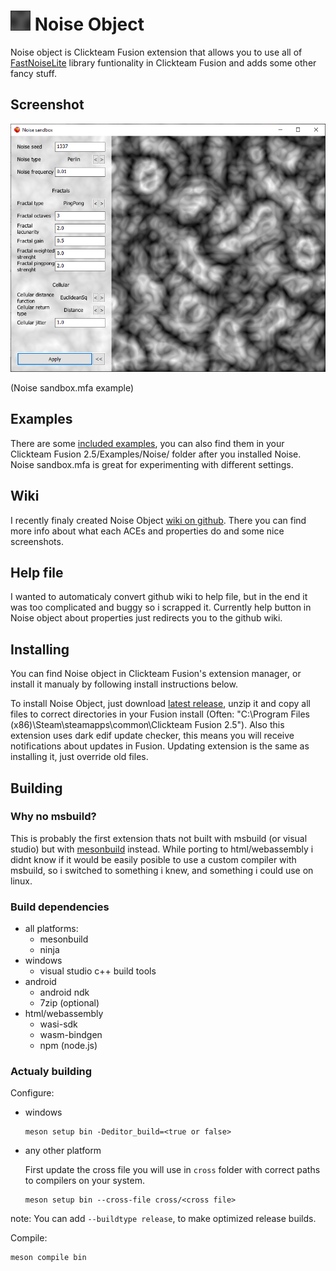 
# ![Icon](https://raw.githubusercontent.com/kapi1525/NoiseExtensionResources/master/Icon.png) Noise Object

Noise object is Clickteam Fusion extension that allows you to use all of [FastNoiseLite](https://github.com/Auburn/FastNoiseLite) library funtionality in Clickteam Fusion and adds some other fancy stuff.


## Screenshot

![Screenshot](https://raw.githubusercontent.com/kapi1525/NoiseExtensionResources/master/ss.png)

(Noise sandbox.mfa example)


## Examples

There are some [included examples](Examples/Noise/), you can also find them in your Clickteam Fusion 2.5/Examples/Noise/ folder after you installed Noise.
Noise sandbox.mfa is great for experimenting with different settings.


## Wiki

I recently finaly created Noise Object [wiki on github](https://github.com/kapi1525/NoiseExtension/wiki). There you can find more info about what each ACEs and properties do and some nice screenshots.


## Help file

I wanted to automaticaly convert github wiki to help file, but in the end it was too complicated and buggy so i scrapped it. Currently help button in Noise object about properties just redirects you to the github wiki.


## Installing

You can find Noise object in Clickteam Fusion's extension manager, or install it manualy by following install instructions below.

To install Noise Object, just download [latest release](https://github.com/kapi1525/NoiseExtension/releases/latest), unzip it and copy all files to correct directories in your Fusion install (Often: "C:\Program Files (x86)\Steam\steamapps\common\Clickteam Fusion 2.5\"). Also this extension uses dark edif update checker, this means you will receive notifications about updates in Fusion. Updating extension is the same as installing it, just override old files.


## Building

### Why no msbuild?

This is probably the first extension thats not built with msbuild (or visual studio) but with [mesonbuild](https://mesonbuild.com/) instead.
While porting to html/webassembly i didnt know if it would be easily posible to use a custom compiler with msbuild, so i switched to something i knew, and something i could use on linux.

### Build dependencies

- all platforms:
  - mesonbuild
  - ninja
- windows
  - visual studio c++ build tools
- android
  - android ndk
  - 7zip (optional)
- html/webassembly
  - wasi-sdk
  - wasm-bindgen
  - npm (node.js)

### Actualy building

Configure:
- windows
  ```console
  meson setup bin -Deditor_build=<true or false>
  ```
- any other platform

  First update the cross file you will use in `cross` folder with correct paths to compilers on your system.
  ```console
  meson setup bin --cross-file cross/<cross file>
  ```
note: You can add `--buildtype release`, to make optimized release builds.

Compile:
```console
meson compile bin
```
